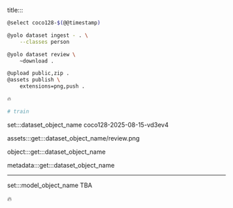 title:::

```bash
@select coco128-$(@@timestamp)

@yolo dataset ingest - . \
    --classes person

@yolo dataset review \
	~download .

@upload public,zip .
@assets publish \
    extensions=png,push .

🔥

# train
```

set:::dataset_object_name coco128-2025-08-15-vd3ev4

assets:::get:::dataset_object_name/review.png

object:::get:::dataset_object_name

metadata:::get:::dataset_object_name

---

set:::model_object_name TBA

🔥